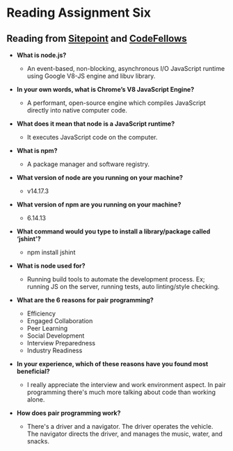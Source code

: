 # Reading Assignment Six

## Reading from [Sitepoint](https://www.sitepoint.com/an-introduction-to-node-js/) and [CodeFellows](https://www.codefellows.org/blog/6-reasons-for-pair-programming/)

- **What is node.js?**
  - An event-based, non-blocking, asynchronous I/O JavaScript runtime using Google V8-JS engine and libuv library.
- **In your own words, what is Chrome’s V8 JavaScript Engine?**
  - A performant, open-source engine which compiles JavaScript directly into native computer code.
- **What does it mean that node is a JavaScript runtime?**
  - It executes JavaScript code on the computer.
- **What is npm?**
  - A package manager and software registry.
- **What version of node are you running on your machine?**
  - v14.17.3
- **What version of npm are you running on your machine?**
  - 6.14.13
- **What command would you type to install a library/package called ‘jshint’?**
  - npm install jshint
- **What is node used for?**
  - Running build tools to automate the development process. Ex; running JS on the server, running tests, auto linting/style checking.

- **What are the 6 reasons for pair programming?**
  - Efficiency
  - Engaged Collaboration
  - Peer Learning
  - Social Development
  - Interview Preparedness
  - Industry Readiness
- **In your experience, which of these reasons have you found most beneficial?**
  - I really appreciate the interview and work environment aspect. In pair programming there's much more talking about code than working alone.
- **How does pair programming work?**
  - There's a driver and a navigator. The driver operates the vehicle. The navigator directs the driver, and manages the music, water, and snacks.
